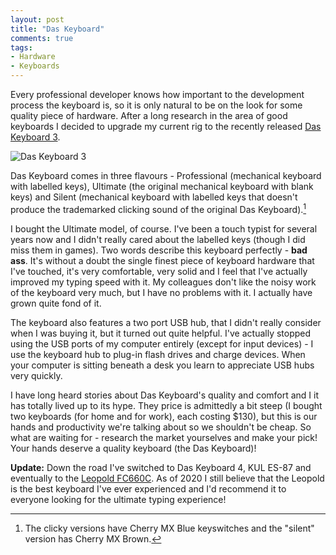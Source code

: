```yaml
---
layout: post
title: "Das Keyboard"
comments: true
tags:
- Hardware
- Keyboards
---
```


Every professional developer knows how important to the development
process the keyboard is, so it is only natural to be on the look for
some quality piece of hardware. After a long research in the area of
good keyboards I decided to upgrade my current rig to the recently
released [Das Keyboard 3](https://deskthority.net/wiki/Das_Keyboard_III#:~:text=The%20Das%20Keyboard%20III%20was,are%20plate%2Dmounted%20Cherry%20MX.).

![Das Keyboard 3](https://deskthority.net/wiki/images/0/0e/Das_keyboard_3_model_s_ultimate_iso_topview.jpg)

Das Keyboard comes in three flavours - Professional (mechanical
keyboard with labelled keys), Ultimate (the original mechanical
keyboard with blank keys) and Silent (mechanical keyboard with labelled
keys that doesn't produce the trademarked clicking sound of the
original Das Keyboard).[^1]

I bought the Ultimate model, of course. I've been a touch typist for
several years now and I didn't really cared about the labelled
keys (though I did miss them in games). Two words describe this
keyboard perfectly - **bad ass**. It's without a doubt the single
finest piece of keyboard hardware that I've touched, it's very
comfortable, very solid and I feel that I've actually improved my
typing speed with it. My colleagues don't like the noisy work of the
keyboard very much, but I have no problems with it. I actually have
grown quite fond of it.

The keyboard also features a two port USB hub, that I didn't really
consider when I was buying it, but it turned out quite helpful. I've
actually stopped using the USB ports of my computer entirely (except
for input devices) - I use the keyboard hub to plug-in flash drives
and charge devices. When your computer is sitting beneath a desk you
learn to appreciate USB hubs very quickly.

I have long heard stories about Das Keyboard's quality
and comfort and I it has totally lived up to its hype. They price is
admittedly a bit steep (I bought two keyboards (for home and for work),
each costing $130), but this is our hands and productivity we're
talking about so we shouldn't be cheap. So what are
waiting for - research the market yourselves and make your pick! Your
hands deserve a quality keyboard (the Das Keyboard)!

[^1]: The clicky versions have Cherry MX Blue keyswitches and the "silent" version
has Cherry MX Brown.

**Update:** Down the road I've switched to Das Keyboard 4, KUL ES-87 and
eventually to the [Leopold
FC660C](https://deskthority.net/wiki/Leopold_FC660C). As of 2020 I still believe
that the Leopold is the best keyboard I've ever experienced and I'd recommend
it to everyone looking for the ultimate typing experience!
